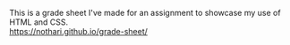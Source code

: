 This is a grade sheet I've made for an assignment to showcase my use of HTML and CSS.</br>
https://nothari.github.io/grade-sheet/

